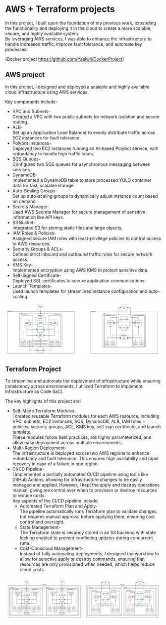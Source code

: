 # AWS + Terraform projects

In this project, I built upon the foundation of my previous work, expanding the functionality and deploying it in the cloud to create a more scalable, secure, and highly available system.  
By leveraging AWS services, I was able to enhance the infrastructure to handle increased traffic, improve fault tolerance, and automate key processes.  

(Docker project https://github.com/Yaelwil/DockerProject)

## AWS project

In this project, I designed and deployed a scalable and highly available cloud infrastructure using AWS services.  

Key components include-
- VPC and Subnets-  
Created a VPC with two public subnets for network isolation and secure routing.
- ALB-  
Set up an Application Load Balancer to evenly distribute traffic across EC2 instances for fault tolerance.
- Polybot Instances-  
Deployed two EC2 instances running an AI-based Polybot service, with redundancy to handle high traffic loads.
- SQS Queues-  
Configured two SQS queues for asynchronous messaging between services.
- DynamoDB-  
Implemented a DynamoDB table to store processed YOLO container data for fast, scalable storage.
- Auto-Scaling Groups-  
Set up auto-scaling groups to dynamically adjust instance count based on demand.
- Secrets Manager-  
Used AWS Secrets Manager for secure management of sensitive information like API keys.
- S3 Bucket-  
Integrated S3 for storing static files and large objects.
- IAM Roles & Policies-  
Assigned secure IAM roles with least-privilege policies to control access to AWS resources.
- Security Groups & ACLs-  
Defined strict inbound and outbound traffic rules for secure network access.
- KMS Key-  
Implemented encryption using AWS KMS to protect sensitive data.
- Self-Signed Certificate-  
Deployed SSL certificates to secure application communications.
- Launch Templates-  
Used launch templates for streamlined instance configuration and auto-scaling.

![AWS Project.jpeg](AWS%20Project.jpeg)


## Terraform Project
To streamline and automate the deployment of infrastructure while ensuring consistency across environments, I utilized Terraform to implement Infrastructure as Code (IaC).  

The key highlights of this project are:

- Self-Made Terraform Modules-  
I created reusable Terraform modules for each AWS resource, including  
VPC, subnets, EC2 instances, SQS, DynamoDB, ALB, IAM roles + policies, security groups, ACL, KMS key, self sign certificate, and launch template.  
These modules follow best practices, are highly parameterized, and allow easy deployment across multiple environments. 
- Multi-Region Deployment-  
The infrastructure is deployed across two AWS regions to enhance redundancy and fault tolerance. This ensures high availability and rapid recovery in case of a failure in one region.
- CI/CD Pipeline-  
  I implemented a partially automated CI/CD pipeline using tools like GitHub Actions, allowing for infrastructure changes to be easily managed and applied. However, I kept the apply and destroy operations manual, giving me control over when to provision or destroy resources to reduce costs.  
    Key aspects of the CI/CD pipeline include:
  - Automated Terraform Plan and Apply-  
  The pipeline automatically runs Terraform plan to validate changes, but requires manual approval before applying them, ensuring cost control and oversight. 
  - State Management-  
  The Terraform state is securely stored in an S3 backend with state locking enabled to prevent conflicting updates during concurrent runs. 
  - Cost-Conscious Management-  
  Instead of fully automating deployments, I designed the workflow to allow for selective apply or destroy commands, ensuring that resources are only provisioned when needed, which helps reduce cloud costs.

![Terraform project.jpeg](Terraform%20project.jpeg)